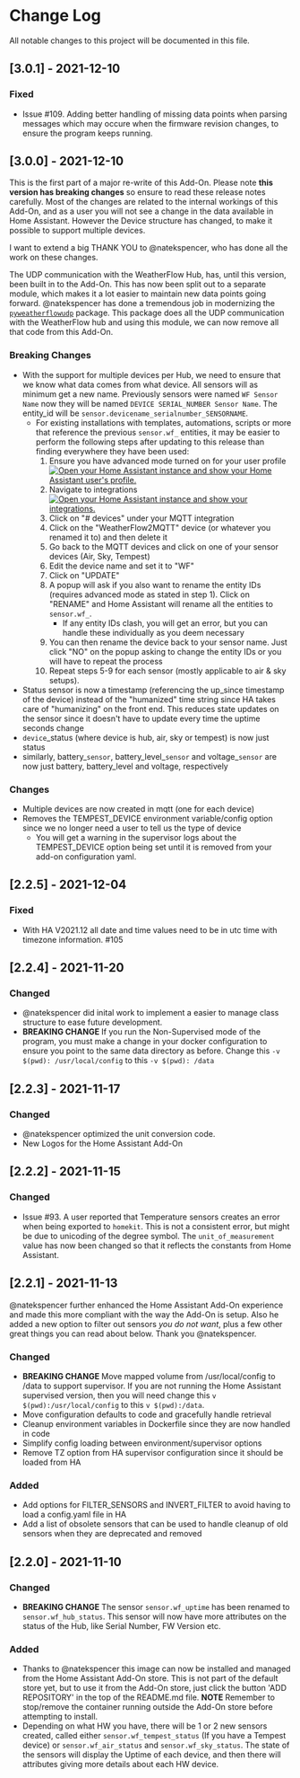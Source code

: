 # Change Log

All notable changes to this project will be documented in this file.

## [3.0.1] - 2021-12-10

### Fixed

- Issue #109. Adding better handling of missing data points when parsing messages which may occure when the firmware revision changes, to ensure the program keeps running.

## [3.0.0] - 2021-12-10

This is the first part of a major re-write of this Add-On. Please note **this version has breaking changes** so ensure to read these release notes carefully. Most of the changes are related to the internal workings of this Add-On, and as a user you will not see a change in the data available in Home Assistant. However the Device structure has changed, to make it possible to support multiple devices.

I want to extend a big THANK YOU to @natekspencer, who has done all the work on these changes.

The UDP communication with the WeatherFlow Hub, has, until this version, been built in to the Add-On. This has now been split out to a separate module, which makes it a lot easier to maintain new data points going forward.
@natekspencer has done a tremendous job in modernizing the [`pyweatherflowudp`](https://github.com/briis/pyweatherflowudp) package. This package does all the UDP communication with the WeatherFlow hub and using this module, we can now remove all that code from this Add-On.

### Breaking Changes

- With the support for multiple devices per Hub, we need to ensure that we know what data comes from what device. All sensors will as minimum get a new name. Previously sensors were named `WF Sensor Name` now they will be named `DEVICE SERIAL_NUMBER Sensor Name`. The entity_id will be `sensor.devicename_serialnumber_SENSORNAME`.
  - For existing installations with templates, automations, scripts or more that reference the previous `sensor.wf_` entities, it may be easier to perform the following steps after updating to this release than finding everywhere they have been used:
    1. Ensure you have advanced mode turned on for your user profile<br/>[![Open your Home Assistant instance and show your Home Assistant user's profile.](https://my.home-assistant.io/badges/profile.svg)](https://my.home-assistant.io/redirect/profile/)
    2. Navigate to integrations<br/>[![Open your Home Assistant instance and show your integrations.](https://my.home-assistant.io/badges/integrations.svg)](https://my.home-assistant.io/redirect/integrations/)
    3. Click on "# devices" under your MQTT integration
    4. Click on the "WeatherFlow2MQTT" device (or whatever you renamed it to) and then delete it
    5. Go back to the MQTT devices and click on one of your sensor devices (Air, Sky, Tempest)
    6. Edit the device name and set it to "WF"
    7. Click on "UPDATE"
    8. A popup will ask if you also want to rename the entity IDs (requires advanced mode as stated in step 1). Click on "RENAME" and Home Assistant will rename all the entities to `sensor.wf_`.
       - If any entity IDs clash, you will get an error, but you can handle these individually as you deem necessary
    9. You can then rename the device back to your sensor name. Just click "NO" on the popup asking to change the entity IDs or you will have to repeat the process
    10. Repeat steps 5-9 for each sensor (mostly applicable to air & sky setups).
- Status sensor is now a timestamp (referencing the up_since timestamp of the device) instead of the "humanized" time string since HA takes care of "humanizing" on the front end. This reduces state updates on the sensor since it doesn't have to update every time the uptime seconds change
- `device`\_status (where device is hub, air, sky or tempest) is now just status
- similarly, battery\_`sensor`, battery_level\_`sensor` and voltage\_`sensor` are now just battery, battery_level and voltage, respectively

### Changes

- Multiple devices are now created in mqtt (one for each device)
- Removes the TEMPEST_DEVICE environment variable/config option since we no longer need a user to tell us the type of device
  - You will get a warning in the supervisor logs about the TEMPEST_DEVICE option being set until it is removed from your add-on configuration yaml.

## [2.2.5] - 2021-12-04

### Fixed

- With HA V2021.12 all date and time values need to be in utc time with timezone information. #105

## [2.2.4] - 2021-11-20

### Changed

- @natekspencer did inital work to implement a easier to manage class structure to ease future development.
- **BREAKING CHANGE** If you run the Non-Supervised mode of the program, you must make a change in your docker configuration to ensure you point to the same data directory as before. Change this `-v $(pwd): /usr/local/config` to this `-v $(pwd): /data`

## [2.2.3] - 2021-11-17

### Changed

- @natekspencer optimized the unit conversion code.
- New Logos for the Home Assistant Add-On

## [2.2.2] - 2021-11-15

### Changed

- Issue #93. A user reported that Temperature sensors creates an error when being exported to `homekit`. This is not a consistent error, but might be due to unicoding of the degree symbol. The `unit_of_measurement` value has now been changed so that it reflects the constants from Home Assistant.

## [2.2.1] - 2021-11-13

@natekspencer further enhanced the Home Assistant Add-On experience and made this more compliant with the way the Add-On is setup. Also he added a new option to filter out sensors _you do not want_, plus a few other great things you can read about below. Thank you @natekspencer.

### Changed

- **BREAKING CHANGE** Move mapped volume from /usr/local/config to /data to support supervisor. If you are not running the Home Assistant supervised version, then you will need change this `v $(pwd):/usr/local/config` to this `v $(pwd):/data`.
- Move configuration defaults to code and gracefully handle retrieval
- Cleanup environment variables in Dockerfile since they are now handled in code
- Simplify config loading between environment/supervisor options
- Remove TZ option from HA supervisor configuration since it should be loaded from HA

### Added

- Add options for FILTER_SENSORS and INVERT_FILTER to avoid having to load a config.yaml file in HA
- Add a list of obsolete sensors that can be used to handle cleanup of old sensors when they are deprecated and removed

## [2.2.0] - 2021-11-10

### Changed

- **BREAKING CHANGE** The sensor `sensor.wf_uptime` has been renamed to `sensor.wf_hub_status`. This sensor will now have more attributes on the status of the Hub, like Serial Number, FW Version etc.

### Added

- Thanks to @natekspencer this image can now be installed and managed from the Home Assistant Add-On store. This is not part of the default store yet, but to use it from the Add-On store, just click the button 'ADD REPOSITORY' in the top of the README.md file. **NOTE** Remember to stop/remove the container running outside the Add-On store before attempting to install.
- Depending on what HW you have, there will be 1 or 2 new sensors created, called either `sensor.wf_tempest_status` (If you have a Tempest device) or `sensor.wf_air_status` and `sensor.wf_sky_status`. The state of the sensors will display the Uptime of each device, and then there will attributes giving more details about each HW device.
